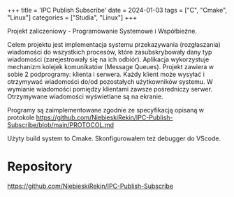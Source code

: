 +++
title = 'IPC Publish Subscribe'
date = 2024-01-03
tags = ["C", "Cmake", "Linux"]
categories = ["Studia", "Linux"]
+++

Projekt zaliczeniowy - Programowanie Systemowe i Współbieżne.

Celem projektu jest implementacja systemu przekazywania (rozgłaszania) wiadomości do wszystkich procesów, które zasubskrybowały dany typ wiadomości (zarejestrowały się na ich odbiór). Aplikacja wykorzystuje mechanizm kolejek komunikatów (Message Queues). Projekt zawiera w sobie 2 podprogramy: klienta i serwera. Każdy klient może wysyłać i otrzymywać wiadomości do/od pozostałych użytkowników systemu. W wymianie wiadomości pomiędzy klientami zawsze pośredniczy serwer. Otrzymywane wiadomości wyświetlane są na ekranie.

Programy są zaimplementowane zgodnie ze specyfikacją opisaną w protokole
<https://github.com/NiebieskiRekin/IPC-Publish-Subscribe/blob/main/PROTOCOL.md>

Użyty build system to Cmake. Skonfigurowałem też debugger do VScode.

# Repository

<https://github.com/NiebieskiRekin/IPC-Publish-Subscribe>
